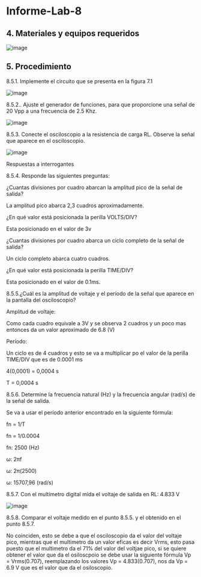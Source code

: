 # Informe-Lab-8

## 4. Materiales y equipos requeridos

![image](https://user-images.githubusercontent.com/116761073/219076437-1f5beef5-38cd-4ba5-89b1-259028932692.png)

## 5. Procedimiento

8.5.1. Implemente el circuito que se presenta en la figura 7.1

![image](https://user-images.githubusercontent.com/116761073/219076613-60fdb76b-438c-446f-a9b6-036905a42d15.png)

8.5.2.. Ajuste el generador de funciones, para que proporcione una señal de 20 Vpp a una frecuencia de 2.5 Khz.

![image](https://user-images.githubusercontent.com/116761073/219076867-26e5fa1e-40fd-4580-91b8-473496b53c28.png)

8.5.3. Conecte el osciloscopio a la resistencia de carga RL. Observe la señal que aparece en el osciloscopio.

![image](https://user-images.githubusercontent.com/116761073/219076980-5d85c071-8fb0-42a6-8077-77fecadb6c13.png)

Respuestas a interrogantes

8.5.4. Responde las siguientes preguntas:

¿Cuantas divisiones por cuadro abarcan la amplitud pico de la señal de salida?

La amplitud pico abarca 2,3 cuadros aproximadamente.

¿En qué valor está posicionada la perilla VOLTS/DIV?

Esta posicionado en el valor de 3v

¿Cuantas divisiones por cuadro abarca un ciclo completo de la señal de salida?

Un ciclo completo abarca cuatro cuadros.

¿En qué valor está posicionada la perilla TIME/DIV?

Esta posicionado en el valor de 0.1ms.

8.5.5.¿Cuál es la amplitud de voltaje y el período de la señal que aparece en la pantalla del osciloscopio?

Amplitud de voltaje:

Como cada cuadro equivale a 3V y se observa 2 cuadros y un poco mas entonces da un valor aproximado de 6.8 (V)

Período:

Un ciclo es de 4 cuadros y esto se va a multiplicar po el valor de la perilla TIME/DIV que es de 0.0001 ms

4(0,0001) = 0,0004 s

T = 0,0004 s

8.5.6. Determine la frecuencia natural (Hz) y la frecuencia angular (rad/s) de la señal de salida.

Se va a usar el período anterior encontrado en la siguiente fórmula:

fn = 1/T

fn = 1/0.0004

fn: 2500 (Hz)

ω: 2πf

ω: 2π(2500)

ω: 15707,96 (rad/s)

8.5.7. Con el multímetro digital mida el voltaje de salida en RL: 4.833 V

![image](https://user-images.githubusercontent.com/116761073/219077189-03105df5-43f5-4287-bb84-9a3a0076c5a4.png)

8.5.8. Comparar el voltaje medido en el punto 8.5.5. y el obtenido en el punto 8.5.7.

No coinciden, esto se debe a que el osciloscopio da el valor del voltaje pico, mientras que el multimetro da un valor eficas es decir Vrms, esto pasa puesto que el multimetro da el 71% del valor del voltjae pico, si se quiere obtener el valor que da el osiloscpoio se debe usar la siguiente fórmula Vp = Vrms(0.707), reemplazando los valores Vp = 4.833(0.707), nos da Vp = 6.9 V que es el valor que da el osiloscopio.


